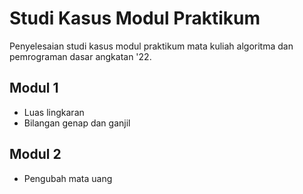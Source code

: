 # Studi Kasus Modul Praktikum
Penyelesaian studi kasus modul praktikum mata kuliah algoritma dan pemrograman dasar angkatan '22.

## Modul 1
- Luas lingkaran
- Bilangan genap dan ganjil

## Modul 2
- Pengubah mata uang